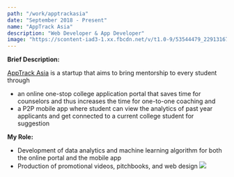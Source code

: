 ```yaml
---
path: "/work/apptrackasia"
date: "September 2018 - Present"
name: "AppTrack Asia"
description: "Web Developer & App Developer"
image: "https://scontent-iad3-1.xx.fbcdn.net/v/t1.0-9/53544479_2291316704479850_853466901441937408_n.jpg?_nc_cat=109&_nc_ht=scontent-iad3-1.xx&oh=2b0c251d5dfec62702863cc143d127df&oe=5D214441"
---
```

__Brief Description:__

[AppTrack Asia](https://apptrackasia.com/) is a startup that aims to bring mentorship to every student through 
- an online one-stop college application portal that saves time for counselors and thus increases the time for one-to-one coaching and
- a P2P mobile app where student can view the analytics of past year applicants and get connected to a current college student for suggestion

__My Role:__

- Development of data analytics and machine learning algorithm for both the online portal and the mobile app
- Production of promotional videos, pitchbooks, and web design
![](https://scontent-iad3-1.xx.fbcdn.net/v/t1.0-9/53544479_2291316704479850_853466901441937408_n.jpg?_nc_cat=109&_nc_ht=scontent-iad3-1.xx&oh=2b0c251d5dfec62702863cc143d127df&oe=5D214441)